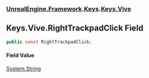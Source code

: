### [UnrealEngine.Framework](./UnrealEngine-Framework.md 'UnrealEngine.Framework').[Keys](./Keys.md 'UnrealEngine.Framework.Keys').[Keys.Vive](./Keys-Vive.md 'UnrealEngine.Framework.Keys.Vive')
## Keys.Vive.RightTrackpadClick Field
  
```csharp
public const RightTrackpadClick;
```
#### Field Value
[System.String](https://docs.microsoft.com/en-us/dotnet/api/System.String 'System.String')  
